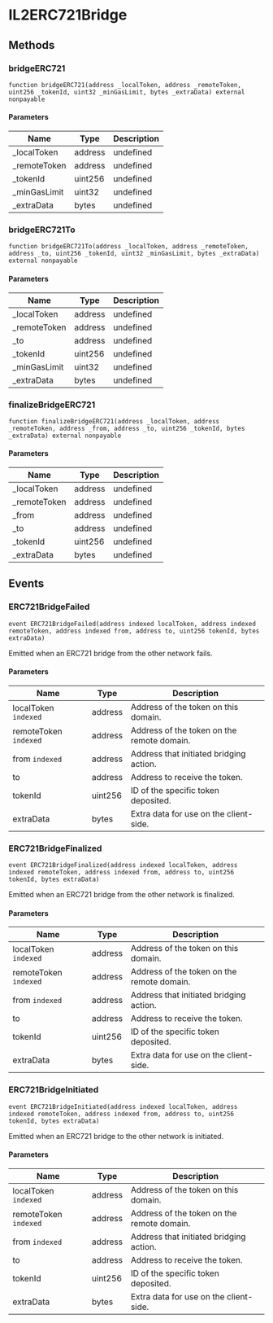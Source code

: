 # IL2ERC721Bridge









## Methods

### bridgeERC721

```solidity
function bridgeERC721(address _localToken, address _remoteToken, uint256 _tokenId, uint32 _minGasLimit, bytes _extraData) external nonpayable
```





#### Parameters

| Name | Type | Description |
|---|---|---|
| _localToken | address | undefined
| _remoteToken | address | undefined
| _tokenId | uint256 | undefined
| _minGasLimit | uint32 | undefined
| _extraData | bytes | undefined

### bridgeERC721To

```solidity
function bridgeERC721To(address _localToken, address _remoteToken, address _to, uint256 _tokenId, uint32 _minGasLimit, bytes _extraData) external nonpayable
```





#### Parameters

| Name | Type | Description |
|---|---|---|
| _localToken | address | undefined
| _remoteToken | address | undefined
| _to | address | undefined
| _tokenId | uint256 | undefined
| _minGasLimit | uint32 | undefined
| _extraData | bytes | undefined

### finalizeBridgeERC721

```solidity
function finalizeBridgeERC721(address _localToken, address _remoteToken, address _from, address _to, uint256 _tokenId, bytes _extraData) external nonpayable
```





#### Parameters

| Name | Type | Description |
|---|---|---|
| _localToken | address | undefined
| _remoteToken | address | undefined
| _from | address | undefined
| _to | address | undefined
| _tokenId | uint256 | undefined
| _extraData | bytes | undefined



## Events

### ERC721BridgeFailed

```solidity
event ERC721BridgeFailed(address indexed localToken, address indexed remoteToken, address indexed from, address to, uint256 tokenId, bytes extraData)
```

Emitted when an ERC721 bridge from the other network fails.



#### Parameters

| Name | Type | Description |
|---|---|---|
| localToken `indexed` | address | Address of the token on this domain. |
| remoteToken `indexed` | address | Address of the token on the remote domain. |
| from `indexed` | address | Address that initiated bridging action. |
| to  | address | Address to receive the token. |
| tokenId  | uint256 | ID of the specific token deposited. |
| extraData  | bytes | Extra data for use on the client-side. |

### ERC721BridgeFinalized

```solidity
event ERC721BridgeFinalized(address indexed localToken, address indexed remoteToken, address indexed from, address to, uint256 tokenId, bytes extraData)
```

Emitted when an ERC721 bridge from the other network is finalized.



#### Parameters

| Name | Type | Description |
|---|---|---|
| localToken `indexed` | address | Address of the token on this domain. |
| remoteToken `indexed` | address | Address of the token on the remote domain. |
| from `indexed` | address | Address that initiated bridging action. |
| to  | address | Address to receive the token. |
| tokenId  | uint256 | ID of the specific token deposited. |
| extraData  | bytes | Extra data for use on the client-side. |

### ERC721BridgeInitiated

```solidity
event ERC721BridgeInitiated(address indexed localToken, address indexed remoteToken, address indexed from, address to, uint256 tokenId, bytes extraData)
```

Emitted when an ERC721 bridge to the other network is initiated.



#### Parameters

| Name | Type | Description |
|---|---|---|
| localToken `indexed` | address | Address of the token on this domain. |
| remoteToken `indexed` | address | Address of the token on the remote domain. |
| from `indexed` | address | Address that initiated bridging action. |
| to  | address | Address to receive the token. |
| tokenId  | uint256 | ID of the specific token deposited. |
| extraData  | bytes | Extra data for use on the client-side. |



